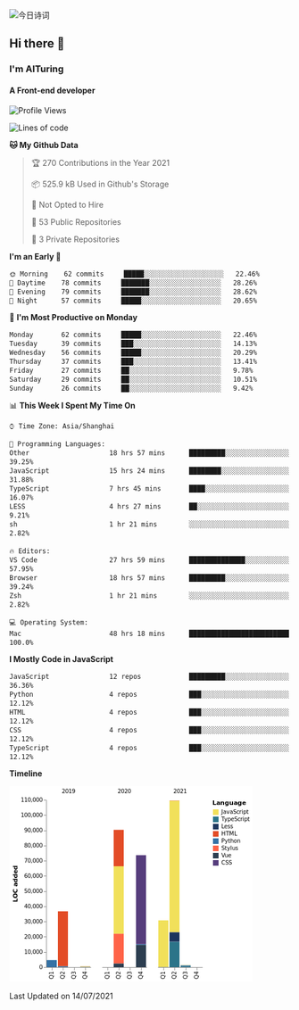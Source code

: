 <img alt="今日诗词" src="https://v2.jinrishici.com/one.svg?font-size=30&spacing=2&color=skyblue" style="max-width:100%; display: block; margin: 0 auto;">

## Hi there 👋
### I'm AITuring
#### A Front-end developer

<!-- <img src="./dhx.gif" width="400px"/> -->

<!--START_SECTION:waka-->
![Profile Views](http://img.shields.io/badge/Profile%20Views-1-blue)

![Lines of code](https://img.shields.io/badge/From%20Hello%20World%20I%27ve%20Written-347800%20lines%20of%20code-blue)

**🐱 My Github Data** 

> 🏆 270 Contributions in the Year 2021
 > 
> 📦 525.9 kB Used in Github's Storage 
 > 
> 🚫 Not Opted to Hire
 > 
> 📜 53 Public Repositories 
 > 
> 🔑 3 Private Repositories  
 > 
**I'm an Early 🐤** 

```text
🌞 Morning    62 commits     █████░░░░░░░░░░░░░░░░░░░░   22.46% 
🌆 Daytime    78 commits     ███████░░░░░░░░░░░░░░░░░░   28.26% 
🌃 Evening    79 commits     ███████░░░░░░░░░░░░░░░░░░   28.62% 
🌙 Night      57 commits     █████░░░░░░░░░░░░░░░░░░░░   20.65%

```
📅 **I'm Most Productive on Monday** 

```text
Monday       62 commits     █████░░░░░░░░░░░░░░░░░░░░   22.46% 
Tuesday      39 commits     ███░░░░░░░░░░░░░░░░░░░░░░   14.13% 
Wednesday    56 commits     █████░░░░░░░░░░░░░░░░░░░░   20.29% 
Thursday     37 commits     ███░░░░░░░░░░░░░░░░░░░░░░   13.41% 
Friday       27 commits     ██░░░░░░░░░░░░░░░░░░░░░░░   9.78% 
Saturday     29 commits     ██░░░░░░░░░░░░░░░░░░░░░░░   10.51% 
Sunday       26 commits     ██░░░░░░░░░░░░░░░░░░░░░░░   9.42%

```


📊 **This Week I Spent My Time On** 

```text
⌚︎ Time Zone: Asia/Shanghai

💬 Programming Languages: 
Other                    18 hrs 57 mins      █████████░░░░░░░░░░░░░░░░   39.25% 
JavaScript               15 hrs 24 mins      ████████░░░░░░░░░░░░░░░░░   31.88% 
TypeScript               7 hrs 45 mins       ████░░░░░░░░░░░░░░░░░░░░░   16.07% 
LESS                     4 hrs 27 mins       ██░░░░░░░░░░░░░░░░░░░░░░░   9.21% 
sh                       1 hr 21 mins        ░░░░░░░░░░░░░░░░░░░░░░░░░   2.82%

🔥 Editors: 
VS Code                  27 hrs 59 mins      ██████████████░░░░░░░░░░░   57.95% 
Browser                  18 hrs 57 mins      █████████░░░░░░░░░░░░░░░░   39.24% 
Zsh                      1 hr 21 mins        ░░░░░░░░░░░░░░░░░░░░░░░░░   2.82%

💻 Operating System: 
Mac                      48 hrs 18 mins      █████████████████████████   100.0%

```

**I Mostly Code in JavaScript** 

```text
JavaScript               12 repos            █████████░░░░░░░░░░░░░░░░   36.36% 
Python                   4 repos             ███░░░░░░░░░░░░░░░░░░░░░░   12.12% 
HTML                     4 repos             ███░░░░░░░░░░░░░░░░░░░░░░   12.12% 
CSS                      4 repos             ███░░░░░░░░░░░░░░░░░░░░░░   12.12% 
TypeScript               4 repos             ███░░░░░░░░░░░░░░░░░░░░░░   12.12%

```


**Timeline**

![Chart not found](https://raw.githubusercontent.com/AITuring/AITuring/main/charts/bar_graph.png) 


 Last Updated on 14/07/2021
<!--END_SECTION:waka-->


